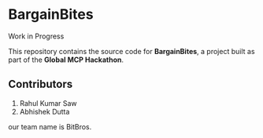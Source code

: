 # BargainBites 

Work in Progress 

This repository contains the source code for **BargainBites**, a project built as part of the **Global MCP Hackathon**.  

## Contributors  
1. Rahul Kumar Saw 
2. Abhishek Dutta

our team name is BitBros.
